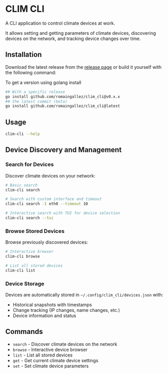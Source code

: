 # CLIM CLI

A CLI application to control climate devices at work.

It allows setting and getting parameters of climate devices, discovering devices on the network, and tracking device changes over time.

## Installation

Download the latest release from the [release page](https://github.com/romaingallez/clim_cli/releases)
or build it yourself with the following command:


To get a version using golang install
```bash
## With a specific release
go install github.com/romaingallez/clim_cli@v0.x.x
## the latest commit (beta)
go install github.com/romaingallez/clim_cli@latest
```

## Usage

```bash
clim-cli --help
```

## Device Discovery and Management

### Search for Devices

Discover climate devices on your network:

```bash
# Basic search
clim-cli search

# Search with custom interface and timeout
clim-cli search -I eth0 --timeout 10

# Interactive search with TUI for device selection
clim-cli search --tui
```

### Browse Stored Devices

Browse previously discovered devices:

```bash
# Interactive browser
clim-cli browse

# List all stored devices
clim-cli list
```

### Device Storage

Devices are automatically stored in `~/.config/clim_cli/devices.json` with:
- Historical snapshots with timestamps
- Change tracking (IP changes, name changes, etc.)
- Device information and status

## Commands

- `search` - Discover climate devices on the network
- `browse` - Interactive device browser
- `list` - List all stored devices
- `get` - Get current climate device settings
- `set` - Set climate device parameters
